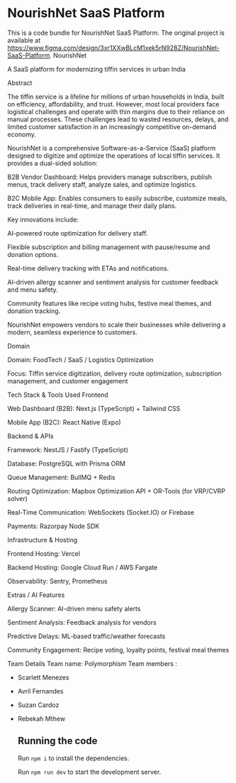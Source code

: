 
  # NourishNet SaaS Platform

  This is a code bundle for NourishNet SaaS Platform. The original project is available at https://www.figma.com/design/3xr1XXwBLcM1xek5rN928Z/NourishNet-SaaS-Platform.
NourishNet

A SaaS platform for modernizing tiffin services in urban India

Abstract

The tiffin service is a lifeline for millions of urban households in India, built on efficiency, affordability, and trust. However, most local providers face logistical challenges and operate with thin margins due to their reliance on manual processes. These challenges lead to wasted resources, delays, and limited customer satisfaction in an increasingly competitive on-demand economy.

NourishNet is a comprehensive Software-as-a-Service (SaaS) platform designed to digitize and optimize the operations of local tiffin services. It provides a dual-sided solution:

B2B Vendor Dashboard: Helps providers manage subscribers, publish menus, track delivery staff, analyze sales, and optimize logistics.

B2C Mobile App: Enables consumers to easily subscribe, customize meals, track deliveries in real-time, and manage their daily plans.

Key innovations include:

AI-powered route optimization for delivery staff.

Flexible subscription and billing management with pause/resume and donation options.

Real-time delivery tracking with ETAs and notifications.

AI-driven allergy scanner and sentiment analysis for customer feedback and menu safety.

Community features like recipe voting hubs, festive meal themes, and donation tracking.

NourishNet empowers vendors to scale their businesses while delivering a modern, seamless experience to customers.

Domain

Domain: FoodTech / SaaS / Logistics Optimization

Focus: Tiffin service digitization, delivery route optimization, subscription management, and customer engagement

Tech Stack & Tools Used
Frontend

Web Dashboard (B2B): Next.js (TypeScript) + Tailwind CSS

Mobile App (B2C): React Native (Expo)

Backend & APIs

Framework: NestJS / Fastify (TypeScript)

Database: PostgreSQL with Prisma ORM

Queue Management: BullMQ + Redis

Routing Optimization: Mapbox Optimization API + OR-Tools (for VRP/CVRP solver)

Real-Time Communication: WebSockets (Socket.IO) or Firebase

Payments: Razorpay Node SDK

Infrastructure & Hosting

Frontend Hosting: Vercel

Backend Hosting: Google Cloud Run / AWS Fargate

Observability: Sentry, Prometheus

Extras / AI Features

Allergy Scanner: AI-driven menu safety alerts

Sentiment Analysis: Feedback analysis for vendors

Predictive Delays: ML-based traffic/weather forecasts

Community Engagement: Recipe voting, loyalty points, festival meal themes

Team Details
Team name: Polymorphism
Team members : 
- Scarlett Menezes
- Avril Fernandes
- Suzan Cardoz
- Rebekah Mthew
  ## Running the code

  Run `npm i` to install the dependencies.

  Run `npm run dev` to start the development server.
  
